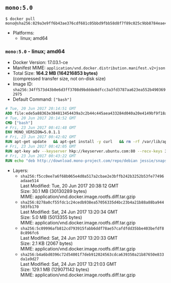 ## `mono:5.0`

```console
$ docker pull mono@sha256:829a3e9ff6b43ae376cdf681c05bbd9fbb58d8f7f89c025c9bb8784eae45b2cc
```

-	Platforms:
	-	linux; amd64

### `mono:5.0` - linux; amd64

-	Docker Version: 17.03.1-ce
-	Manifest MIME: `application/vnd.docker.distribution.manifest.v2+json`
-	Total Size: **164.2 MB (164216853 bytes)**  
	(compressed transfer size, not on-disk size)
-	Image ID: `sha256:34ff573d43b0e6d3ff3708d9bddde8dfcc3a3fd3787aa623ea552b4903692975`
-	Default Command: `["bash"]`

```dockerfile
# Tue, 20 Jun 2017 20:14:51 GMT
ADD file:ede5a88363e384813454439a3c2b44c445aea433284d040a20e4149bf9f18a5c in / 
# Tue, 20 Jun 2017 20:14:52 GMT
CMD ["bash"]
# Fri, 23 Jun 2017 00:41:48 GMT
ENV MONO_VERSION=5.0.1.1
# Fri, 23 Jun 2017 00:42:02 GMT
RUN apt-get update   && apt-get install -y curl   && rm -rf /var/lib/apt/lists/*
# Fri, 23 Jun 2017 00:42:05 GMT
RUN apt-key adv --keyserver hkp://keyserver.ubuntu.com:80 --recv-keys 3FA7E0328081BFF6A14DA29AA6A19B38D3D831EF
# Fri, 23 Jun 2017 00:43:22 GMT
RUN echo "deb http://download.mono-project.com/repo/debian jessie/snapshots/$MONO_VERSION main" > /etc/apt/sources.list.d/mono-official.list   && apt-get update   && apt-get install -y binutils mono-devel ca-certificates-mono fsharp mono-vbnc nuget referenceassemblies-pcl   && rm -rf /var/lib/apt/lists/* /tmp/*
```

-	Layers:
	-	`sha256:f5cc0ee7a6f68b065e4d0a517a2cbae2e3bffb242b3252b53fe77496adaae514`  
		Last Modified: Tue, 20 Jun 2017 20:38:12 GMT  
		Size: 30.1 MB (30130289 bytes)  
		MIME: application/vnd.docker.image.rootfs.diff.tar.gzip
	-	`sha256:8278a0cf55fdc1c24cedb938ea57056335d4bc23b4a21b88a88ba944503fb170`  
		Last Modified: Sat, 24 Jun 2017 13:20:34 GMT  
		Size: 5.0 MB (5013355 bytes)  
		MIME: application/vnd.docker.image.rootfs.diff.tar.gzip
	-	`sha256:5c09996afb812cd793915fabb6ddf78ae57cafdfdd35bbe403befdf88c896fc6`  
		Last Modified: Sat, 24 Jun 2017 13:20:33 GMT  
		Size: 2.1 KB (2067 bytes)  
		MIME: application/vnd.docker.image.rootfs.diff.tar.gzip
	-	`sha256:b4a6bd0396c72d54001f7deb912024563cdca639350a21b87650e833da1a9d27`  
		Last Modified: Sat, 24 Jun 2017 13:21:03 GMT  
		Size: 129.1 MB (129071142 bytes)  
		MIME: application/vnd.docker.image.rootfs.diff.tar.gzip
